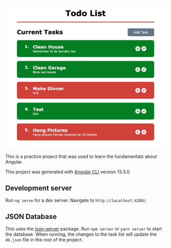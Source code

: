 ![Alt text](./src/assets/task-list-ss.png?raw=true "Task List Screenshot")

This is a practice project that was used to learn the fundamentals about Angular.

This project was generated with [Angular CLI](https://github.com/angular/angular-cli) version 13.3.0.

## Development server

Run `ng serve` for a dev server. Navigate to `http://localhost:4200/`.

## JSON Database

This uses the [json-server](https://github.com/typicode/json-server) package. Run `npm server` or `yarn server` to start the database. When running, the changes to the task list will update the `db.json` file in the root of the project.
